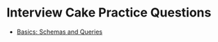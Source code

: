 # Interview Cake Practice Questions

- [Basics: Schemas and Queries](https://github.com/hungrypc/notes/blob/master/root/interview_cake/arrays.md)